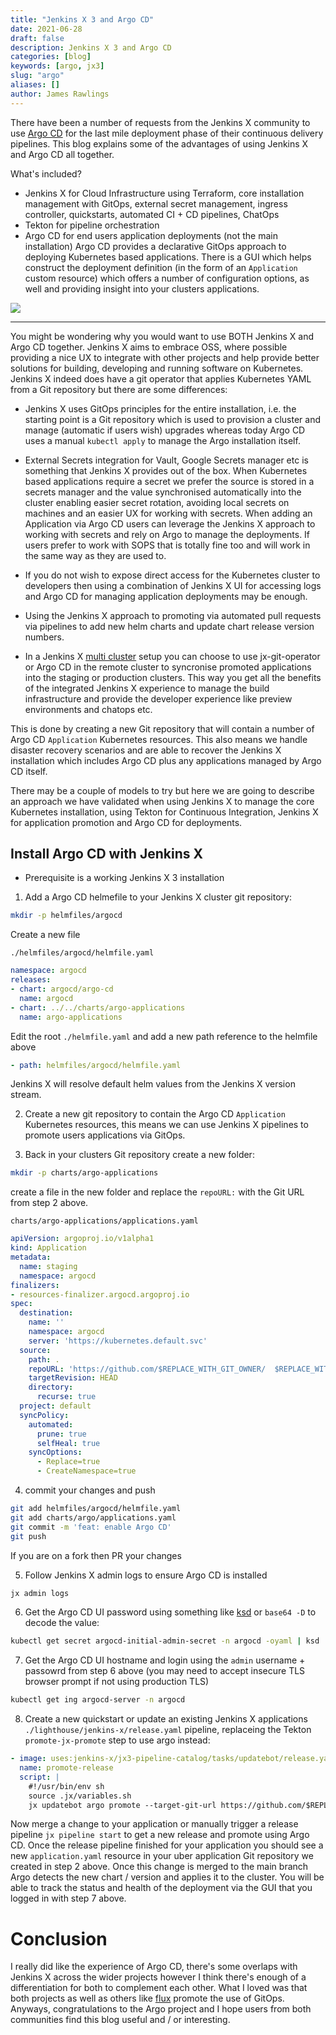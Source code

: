 ```yaml
---
title: "Jenkins X 3 and Argo CD"
date: 2021-06-28
draft: false
description: Jenkins X 3 and Argo CD
categories: [blog]
keywords: [argo, jx3]
slug: "argo"
aliases: []
author: James Rawlings
---
```


There have been a number of requests from the Jenkins X community to use [Argo CD](https://argoproj.github.io/argo-cd/) for the last mile deployment phase of their continuous delivery pipelines.  This blog explains some of the advantages of using Jenkins X and Argo CD all together.

What's included?

- Jenkins X for Cloud Infrastructure using Terraform, core installation management with GitOps, external secret management, ingress controller, quickstarts, automated CI + CD pipelines, ChatOps
- Tekton for pipeline orchestration
- Argo CD for end users application deployments (not the main installation)
Argo CD provides a declarative GitOps approach to deploying Kubernetes based applications.  There is a GUI which helps construct the deployment definition (in the form of an `Application` custom resource) which offers a number of configuration options, as well and providing insight into your clusters applications.


<img src="/images/v3/argocd.png"/>

---

You might be wondering why you would want to use BOTH Jenkins X and Argo CD together.
Jenkins X aims to embrace OSS, where possible providing a nice UX to integrate with other projects and help provide better solutions for building, developing and running software on Kubernetes.  Jenkins X indeed does have a git operator that applies Kubernetes YAML from a Git repository but there are some differences:
 
- Jenkins X uses GitOps principles for the entire installation, i.e. the starting point is a Git repository which is used to provision a cluster and manage (automatic if users wish) upgrades whereas today Argo CD uses a manual `kubectl apply` to manage the Argo installation itself.
 
- External Secrets integration for Vault, Google Secrets manager etc is something that Jenkins X provides out of the box.  When Kubernetes based applications require a secret we prefer the source is stored in a secrets manager and the value synchronised automatically into the cluster enabling easier secret rotation, avoiding local secrets on machines and an easier UX for working with secrets.  When adding an Application via Argo CD users can leverage the Jenkins X approach to working with secrets and rely on Argo to manage the deployments.  If users prefer to work with SOPS that is totally fine too and will work in the same way as they are used to.

- If you do not wish to expose direct access for the Kubernetes cluster to developers then using a combination of Jenkins X UI for accessing logs and Argo CD for managing application deployments may be enough.

- Using the Jenkins X approach to promoting via automated pull requests via pipelines to add new helm charts and update chart release version numbers.
 
- In a Jenkins X [multi cluster](/v3/admin/guides/multi-cluster/multi-cluster/) setup you can choose to use jx-git-operator or Argo CD in the remote cluster to syncronise promoted applications into the staging or production clusters.  This way you get all the benefits of the integrated Jenkins X experience to manage the build infrastructure and provide the developer experience like preview environments and chatops etc.

This is done by creating a new Git repository that will contain a number of Argo CD `Application` Kubernetes resources.  This also means we handle disaster recovery scenarios and are able to recover the Jenkins X installation which includes Argo CD plus any applications managed by Argo CD itself.

There may be a couple of models to try but here we are going to describe an approach we have validated when using Jenkins X to manage the core Kubernetes installation, using Tekton for Continuous Integration, Jenkins X for application promotion and Argo CD for deployments.


## Install Argo CD with Jenkins X

- Prerequisite is a working Jenkins X 3 installation

1. Add a Argo CD helmefile to your Jenkins X cluster git repository:
```bash
mkdir -p helmfiles/argocd
```

Create a new file

`./helmfiles/argocd/helmfile.yaml`

```yaml
namespace: argocd
releases:
- chart: argocd/argo-cd
  name: argocd
- chart: ../../charts/argo-applications
  name: argo-applications
```

Edit the root `./helmfile.yaml` and add a new path reference to the helmfile above

```yaml
- path: helmfiles/argocd/helmfile.yaml
```

Jenkins X will resolve default helm values from the Jenkins X version stream.

2. Create a new git repository to contain the Argo CD `Application` Kubernetes resources, this means we can use Jenkins X pipelines to promote users applications via GitOps.

3. Back in your clusters Git repository create a new folder:
```bash
mkdir -p charts/argo-applications
```
create a file in the new folder and replace the `repoURL:` with the Git URL from step 2 above.

`charts/argo-applications/applications.yaml`

```yaml
apiVersion: argoproj.io/v1alpha1
kind: Application
metadata:
  name: staging
  namespace: argocd
finalizers:
- resources-finalizer.argocd.argoproj.io
spec:
  destination:
    name: ''
    namespace: argocd
    server: 'https://kubernetes.default.svc'
  source:
    path: .
    repoURL: 'https://github.com/$REPLACE_WITH_GIT_OWNER/  $REPLACE_WITH_GIT_REPO'
    targetRevision: HEAD
    directory:
      recurse: true
  project: default
  syncPolicy:
    automated:
      prune: true
      selfHeal: true
    syncOptions:
      - Replace=true
      - CreateNamespace=true
```

4. commit your changes and push

```bash
git add helmfiles/argocd/helmfile.yaml
git add charts/argo/applications.yaml
git commit -m 'feat: enable Argo CD'
git push
```

If you are on a fork then PR your changes

5. Follow Jenkins X admin logs to ensure Argo CD is installed

```bash
jx admin logs
```
6. Get the Argo CD UI password using something like [ksd](https://github.com/mfuentesg/ksd) or `base64 -D` to decode the value:

```bash
kubectl get secret argocd-initial-admin-secret -n argocd -oyaml | ksd

```
7. Get the Argo CD UI hostname and login using the `admin` username + passowrd from step 6 above (you may need to accept insecure TLS browser prompt if not using production TLS)

```bash
kubectl get ing argocd-server -n argocd
```

8. Create a new quickstart or update an existing Jenkins X applications `./lighthouse/jenkins-x/release.yaml` pipeline, replaceing the Tekton `promote-jx-promote` step to use argo instead:

```yaml
- image: uses:jenkins-x/jx3-pipeline-catalog/tasks/updatebot/release.yaml@versionStream
  name: promote-release
  script: |
    #!/usr/bin/env sh
    source .jx/variables.sh
    jx updatebot argo promote --target-git-url https://github.com/$REPLACE_WITH_GIT_OWNER/$REPLACE_WITH_GIT_REPO
```
 
Now merge a change to your application or manually trigger a release pipeline `jx pipeline start` to get a new release and promote using Argo CD.
Once the release pipeline finished for your application you should see a new `application.yaml` resource in your uber application Git repository we created in step 2 above.
Once this change is merged to the main branch Argo detects the new chart / version and applies it to the cluster.  You will be able to track the status and health of the deployment via the GUI that you logged in with step 7 above.

# Conclusion

I really did like the experience of Argo CD, there's some overlaps with Jenkins X across the wider projects however I think there's enough of a differentiation for both to complement each other.  What I loved was that both projects as well as others like [flux](https://www.weave.works/oss/flux/) promote the use of GitOps.  Anyways, congratulations to the Argo project and I hope users from both communities find this blog useful and / or interesting.